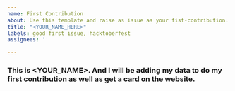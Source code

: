 ```yaml
---
name: First Contribution
about: Use this template and raise as issue as your fist-contribution.
title: "<YOUR_NAME_HERE>"
labels: good first issue, hacktoberfest
assignees: ''

---
```


### This is <YOUR_NAME>. And I will be adding my data to do my first contribution as well as get a card on the website.
